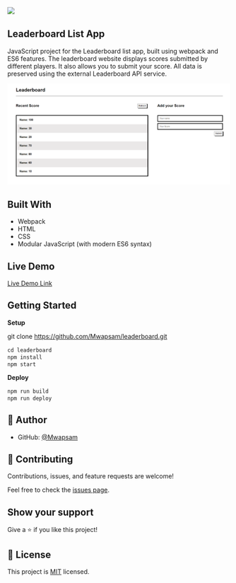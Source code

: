 ![](https://img.shields.io/badge/Microverse-blueviolet)

## Leaderboard List App


JavaScript project for the Leaderboard list app, built using webpack and ES6 features. The leaderboard website displays scores submitted by different players. It also allows you to submit your score. All data is preserved using the external Leaderboard API service.

![screenshot](./Screenshot.png)

## Built With

- Webpack
- HTML
- CSS
- Modular JavaScript (with modern ES6 syntax)

## Live Demo

[Live Demo Link](https://mwapsam.github.io/leaderboard/)

## Getting Started

**Setup**

git clone https://github.com/Mwapsam/leaderboard.git

```
cd leaderboard
npm install
npm start
```

**Deploy**

```
npm run build
npm run deploy

```

## 👤 Author


- GitHub: [@Mwapsam](https://github.com/Mwapsam)

## 🤝 Contributing

Contributions, issues, and feature requests are welcome!

Feel free to check the [issues page](https://github.com/Mwapsam/Webpack-Boilerplate/issues).

## Show your support

Give a ⭐️ if you like this project!

## 📝 License

This project is [MIT](./MIT.md) licensed.
